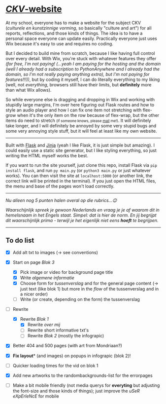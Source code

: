 # [*CKV*-website](https://ckv.gijs6.nl/)

At my school, everyone has to make a website for the subject CKV (*culturele en kunstzinnige vorming*, so basically "culture and art") for all reports, reflections, and those kinds of things. The idea is to have a personal space everyone can update easily. Practically everyone just uses Wix because it's easy to use and requires no coding.

But I decided to build mine from scratch, because I like having full control over every detail. With Wix, you're stuck with whatever features they offer *(for free, I'm not paying! (...yeah I am paying for the hosting and the domain (well I already had a subscription to PythonAnywhere and I already had the domain, so I'm not really paying anything extra), but I'm not paying for features!!!))*, but by coding it myself, I can do literally everything to my liking (well, not *everything*, browsers still have their limits, but **definitely** more than what Wix allows).

So while everyone else is dragging and dropping in Wix and working with stupidly large margins, I'm over here figuring out Flask routes and how to style an audio player and how I can fix one item not stretching with flex-grow when it's the only item on the row because of flex-wrap, but the other items do need to stretch <small>(if someone knows, please [mail](mailto:gijs6@dupunkto.org) me!)</small>. It will definitely take longer, and I will definitely be annoyed by some very stupid bugs and some very annoying style stuff, but it will feel at least like my own website.

***

Built with [Flask](https://github.com/pallets/flask) and [Jinja](https://github.com/pallets/jinja) (yeah I like Flask, it is just simple but amazing). I could easily use a static site generator, but I like styling everything, so just writing the HTML myself works the best.

If you want to run the site yourself, just clone this repo, install Flask via `pip install flask`, and run `py main.py` (or `python3 main.py` or just whatever works). You can then visit the site at `localhost:5000` (or another link, the correct link will be printed in the terminal). If you just open the HTML files, the menu and base of the pages won't load correctly.

***

*Nu alleen nog 5 punten halen overal op die rubrics...😉*

*Waarschijnlijk spreek je gewoon Nederlands en vraag je je af waarom dit in hemelsnaam in het Engels staat. Simpel: dat is hier de norm. En jij begrijpt dit waarschijnlijk prima - terwijl je het eigenlijk niet eens **hoeft** te begrijpen.*

***

## To do list

- [x] Add alt txt to images (-> see conventions)
- [x] Start on page *Blok 3*
  - [x] Pick image or video for background page title
  - [x] Write *algemene informatie*
  - [x] Choose form for *tussenverslag* and for the general page content (-> just text (like blok 1) but more in the *flow* of the tussenverslag and in a nicer order)
  - [ ] Write (or create, depending on the form) the tussenverslag
- [ ] Rewrite
  - [x] Rewrite *Blok 1*
    - [x] Rewrite *over mij*
    - [ ] Rewrite short informative txt's
    - [ ] Rewrite *Blok 2* (mostly the infograpic)
- [x] Better 404 and 500 pages (with art from Mondriaan?)
- [x] **Fix layout*** (and images) on popups in infograpic (blok 2)!
- [ ] Quicker loading times for the vid on blok 1
- [x] Add new artworks to the randombackgrounds-list for the errorpages
- [ ] Make a bit mobile friendly (not media querys for **everyting** but adjusting the font-size and those kinds of things); just improve the *uSeR eXpErIeNcE* for mobile

